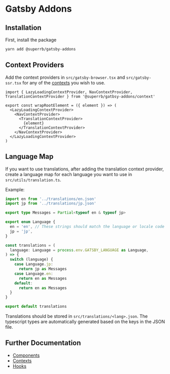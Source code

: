 # Gatsby Addons

## Installation

First, install the package

```sh
yarn add @superrb/gatsby-addons
```

## Context Providers

Add the context providers in `src/gatsby-browser.tsx` and `src/gatsby-ssr.tsx` for any of the [contexts](./src/context/README.md) you wish to use.

```tsx
import { LazyLoadingContextProvider, NavContextProvider, TranslationContextProvider } from '@superrb/gatbsy-addons/context'

export const wrapRootElement = ({ element }) => (
  <LazyLoadingContextProvider>
    <NavContextProvider>
      <TranslationContextProvider>
        {element}
      </TranslationContextProvider>
    </NavContextProvider>
  </LazyLoadingContextProvider>
)
```

## Language Map

If you want to use translations, after adding the translation context provider, create a language map for each language you want to use in `src/utils/translation.ts`.

Example:

```ts
import en from '../translations/en.json'
import jp from '../translations/jp.json'

export type Messages = Partial<typeof en & typeof jp>

export enum Language {
  en = 'en', // These strings should match the language or locale code used in Prismic
  jp = 'jp',
}

const translations = (
  language: Language = process.env.GATSBY_LANGUAGE as Language,
) => {
  switch (language) {
    case Language.jp:
      return jp as Messages
    case Language.en:
      return en as Messages
    default:
      return en as Messages
  }
}

export default translations
```

Translations should be stored in `src/translations/<lang>.json`. The typescript types are automatically generated based on the keys in the JSON file.

## Further Documentation
* [Components](./src/components/README.md)
* [Contexts](./src/context/README.md)
* [Hooks](./src/hooks/README.md)

